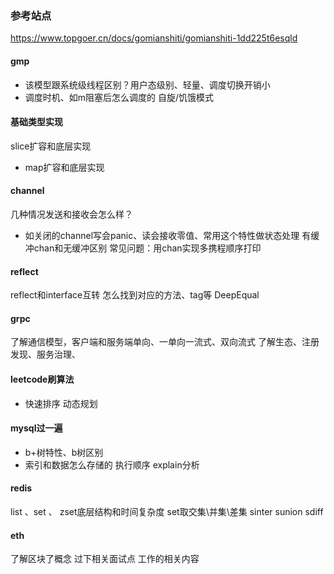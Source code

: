 ### 参考站点
https://www.topgoer.cn/docs/gomianshiti/gomianshiti-1dd225t6esqld
#### gmp
* 该模型跟系统级线程区别？用户态级别、轻量、调度切换开销小
* 调度时机、如m阻塞后怎么调度的
自旋/饥饿模式

#### 基础类型实现
slice扩容和底层实现
* map扩容和底层实现

#### channel
几种情况发送和接收会怎么样？
* 如关闭的channel写会panic、读会接收零值、常用这个特性做状态处理
有缓冲chan和无缓冲区别
常见问题：用chan实现多携程顺序打印

#### reflect 
reflect和interface互转
怎么找到对应的方法、tag等
DeepEqual

#### grpc
了解通信模型，客户端和服务端单向、一单向一流式、双向流式
了解生态、注册发现、服务治理、

#### leetcode刷算法
* 快速排序
动态规划

#### mysql过一遍
* b+树特性、b树区别
* 索引和数据怎么存储的
执行顺序
explain分析

#### redis
list 、set 、 zset底层结构和时间复杂度
set取交集\并集\差集
sinter
sunion
sdiff

#### eth
了解区块了概念
过下相关面试点
工作的相关内容
